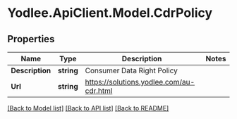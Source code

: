 # Yodlee.ApiClient.Model.CdrPolicy

## Properties

Name | Type | Description | Notes
------------ | ------------- | ------------- | -------------
**Description** | **string** | Consumer Data Right Policy | 
**Url** | **string** | https://solutions.yodlee.com/au-cdr.html | 

[[Back to Model list]](../README.md#documentation-for-models) [[Back to API list]](../README.md#documentation-for-api-endpoints) [[Back to README]](../README.md)

